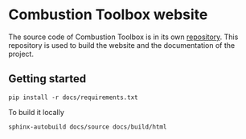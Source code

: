 # Combustion Toolbox website

The source code of Combustion Toolbox is in its own [repository](https://github.com/AlbertoCuadra/combustion_toolbox). This repository is used to build the website and the documentation of the project.

## Getting started
```terminal
pip install -r docs/requirements.txt
```

To build it locally
```terminal
sphinx-autobuild docs/source docs/build/html
```

